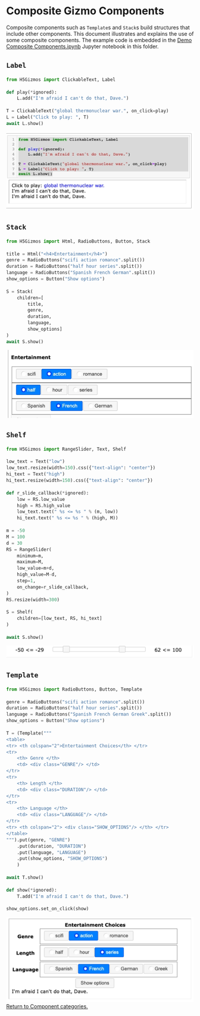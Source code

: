 
# Composite Gizmo Components

Composite components such as `Template`s and `Stack`s build structures that include other components.
This document illustrates
and explains the use of some composite components.
The example code is embedded in the
<a href="./Demo%20Composite%20Components.ipynb">
Demo Composite Components.ipynb</a>
Jupyter notebook in this folder.

## `Label`

```Python
from H5Gizmos import ClickableText, Label

def play(*ignored):
    L.add("I'm afraid I can't do that, Dave.")
    
T = ClickableText("global thermonuclear war.", on_click=play)
L = Label("Click to play: ", T)
await L.show()
```

<img src="Label.png">

## `Stack`

```Python
from H5Gizmos import Html, RadioButtons, Button, Stack

title = Html("<h4>Entertainment</h4>")
genre = RadioButtons("scifi action romance".split())
duration = RadioButtons("half hour series".split())
language = RadioButtons("Spanish French German".split())
show_options = Button("Show options")

S = Stack(
    children=[
        title,
        genre, 
        duration, 
        language, 
        show_options]
)
await S.show()
```

<img src="Stack.png">


## `Shelf`

```Python
from H5Gizmos import RangeSlider, Text, Shelf

low_text = Text("low")
low_text.resize(width=150).css({"text-align": "center"})
hi_text = Text("high")
hi_text.resize(width=150).css({"text-align": "center"})

def r_slide_callback(*ignored):
    low = RS.low_value
    high = RS.high_value
    low_text.text(" %s <= %s " % (m, low))
    hi_text.text(" %s <= %s " % (high, M))

m = -50
M = 100
d = 30
RS = RangeSlider(
    minimum=m,
    maximum=M,
    low_value=m+d,
    high_value=M-d,
    step=1,
    on_change=r_slide_callback,
)
RS.resize(width=300)

S = Shelf(
    children=[low_text, RS, hi_text]
)

await S.show()
```

<img src="Shelf.png">

## `Template`

```Python
from H5Gizmos import RadioButtons, Button, Template

genre = RadioButtons("scifi action romance".split())
duration = RadioButtons("half hour series".split())
language = RadioButtons("Spanish French German Greek".split())
show_options = Button("Show options")

T = (Template("""
<table>
<tr> <th colspan="2">Entertainment Choices</th> </tr>
<tr>
    <th> Genre </th>
    <td> <div class="GENRE"/> </td>
</tr>
<tr>
    <th> Length </th>
    <td> <div class="DURATION"/> </td>
</tr>
<tr>
    <th> Language </th>
    <td> <div class="LANGUAGE"/> </td>
</tr>
<tr> <th colspan="2"> <div class="SHOW_OPTIONS"/> </th> </tr>
</table>
""").put(genre, "GENRE")
    .put(duration, "DURATION")
    .put(language, "LANGUAGE")
    .put(show_options, "SHOW_OPTIONS")
    )

await T.show()

def show(*ignored):
    T.add("I'm afraid I can't do that, Dave.")
    
show_options.set_on_click(show)
```

<img src="Template.png"/>

<a href="./README.md">
Return to Component categories.
</a>
